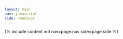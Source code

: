 ```yaml
---
layout: main
nav: javascript
side: headings
---
```

{% include content.md nav=page.nav side=page.side %}